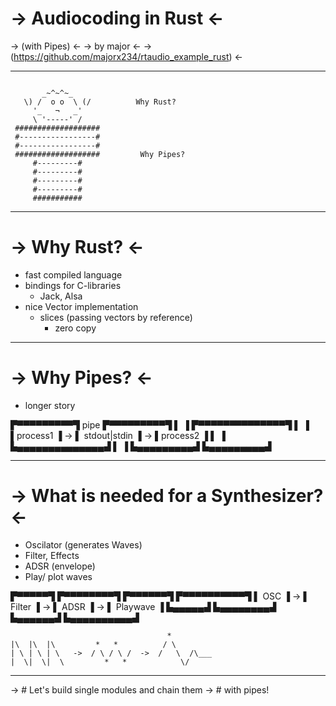 -> Audiocoding in Rust <-
=======================
-> (with Pipes) <-
-> by major <-
-> (https://github.com/majorx234/rtaudio_example_rust) <-

-------------------------------------------------

```
         
       _~^~^~_
   \) /  o o  \ (/          Why Rust?
     '_   ¬   _'
     \ '-----' /
 ###################
 #-----------------#
 #-----------------#
 ###################         Why Pipes?
     #---------#
     #---------#
     #---------#
     #---------#
     ###########

```

-------------------------------------------------

-> Why Rust? <-
===============

- fast compiled language
- bindings for C-libraries
  - Jack, Alsa
- nice Vector implementation
  - slices (passing vectors by reference)
    - zero copy 

-------------------------------------------------

-> Why Pipes? <-
================

* longer story
                                               
▛▀▀▀▀▀▀▀▀▀▜          pipe          ▛▀▀▀▀▀▀▀▀▀▜ 
▌         ▐    ▛▀▀▀▀▀▀▀▀▀▀▀▀▀▀▜    ▌         ▐ 
▌process1 ▐ -> ▌ stdout|stdin ▐ -> ▌process2 ▐ 
▌         ▐    ▙▄▄▄▄▄▄▄▄▄▄▄▄▄▄▟    ▌         ▐ 
▙▄▄▄▄▄▄▄▄▄▟                        ▙▄▄▄▄▄▄▄▄▄▟ 

-------------------------------------------------

-> What is needed for a Synthesizer? <-
=======================================

- Oscilator (generates Waves)
- Filter, Effects
- ADSR (envelope)
- Play/ plot waves

▛▀▀▀▀▀▜    ▛▀▀▀▀▀▀▀▀▜    ▛▀▀▀▀▀▀▜    ▛▀▀▀▀▀▀▀▀▀▀▜
▌ OSC ▐ -> ▌ Filter ▐ -> ▌ ADSR ▐ -> ▌ Playwave ▐
▙▄▄▄▄▄▟    ▙▄▄▄▄▄▄▄▄▟    ▙▄▄▄▄▄▄▟    ▙▄▄▄▄▄▄▄▄▄▄▟


                                       *
    |\  |\  |\         *   *          / \
    | \ | \ | \   ->  / \ / \ /  ->  /   \  /\___
    |  \|  \|  \         *   *            \/


-------------------------------------------------

-> # Let's build single modules and chain them
-> # with pipes!

